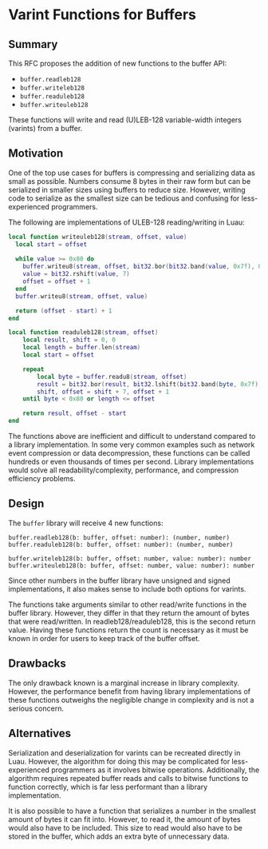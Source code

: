 
# Varint Functions for Buffers

## Summary

This RFC proposes the addition of new functions to the buffer API:

- `buffer.readleb128` 
- `buffer.writeleb128`
- `buffer.readuleb128`
- `buffer.writeuleb128` 

These functions will write and read (U)LEB-128 variable-width integers (varints) from a buffer.

## Motivation

One of the top use cases for buffers is compressing and serializing data as small as possible. Numbers consume 8 bytes in their raw form but can be serialized in smaller sizes using buffers to reduce size. However, writing code to serialize as the smallest size can be tedious and confusing for less-experienced programmers.  

The following are implementations of ULEB-128 reading/writing in Luau:

```lua
local function writeuleb128(stream, offset, value)
  local start = offset
	
  while value >= 0x80 do
    buffer.writeu8(stream, offset, bit32.bor(bit32.band(value, 0x7f), 0x80))
    value = bit32.rshift(value, 7)
    offset = offset + 1
  end
  buffer.writeu8(stream, offset, value)

  return (offset - start) + 1
end
```

```lua
local function readuleb128(stream, offset)
    local result, shift = 0, 0
    local length = buffer.len(stream)
    local start = offset

    repeat
        local byte = buffer.readu8(stream, offset)
        result = bit32.bor(result, bit32.lshift(bit32.band(byte, 0x7f), shift))
        shift, offset = shift + 7, offset + 1
    until byte < 0x80 or length <= offset

    return result, offset - start
end
```

The functions above are inefficient and difficult to understand compared to a library implementation. In some very common examples such as network event compression or data decompression, these functions can be called hundreds or even thousands of times per second. Library implementations would solve all readability/complexity, performance, and compression efficiency problems.

## Design

The `buffer` library will receive 4 new functions:

```
buffer.readleb128(b: buffer, offset: number): (number, number)
buffer.readuleb128(b: buffer, offset: number): (number, number)

buffer.writeleb128(b: buffer, offset: number, value: number): number
buffer.writeuleb128(b: buffer, offset: number, value: number): number
```

Since other numbers in the buffer library have unsigned and signed implementations, it also makes sense to include both options for varints.

The functions take arguments similar to other read/write functions in the buffer library. However, they differ in that they return the amount of bytes that were read/written. In readleb128/readuleb128, this is the second return value. Having these functions return the count is necessary as it must be known in order for users to keep track of the buffer offset.

## Drawbacks

The only drawback known is a marginal increase in library complexity. However, the performance benefit from having library implementations of these functions outweighs the negligible change in complexity and is not a serious concern.

## Alternatives

Serialization and deserialization for varints can be recreated directly in Luau. However, the algorithm for doing this may be complicated for less-experienced programmers as it involves bitwise operations. Additionally, the algorithm requires repeated buffer reads and calls to bitwise functions to function correctly, which is far less performant than a library implementation.

It is also possible to have a function that serializes a number in the smallest amount of bytes it can fit into. However, to read it, the amount of bytes would also have to be included. This size to read would also have to be stored in the buffer, which adds an extra byte of unnecessary data.
